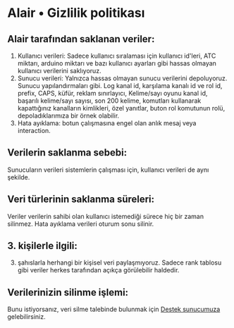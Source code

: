 # Alair • Gizlilik politikası

## Alair tarafından saklanan veriler:
1. Kullanıcı verileri: Sadece kullanıcı sıralaması için kullanıcı id'leri, ATC miktarı, arduino miktarı ve bazı kullanıcı ayarları gibi hassas olmayan kullanıcı verilerini saklıyoruz.
2. Sunucu verileri: Yalnızca hassas olmayan sunucu verilerini depoluyoruz. Sunucu yapılandırmaları gibi. Log kanal id, karşılama kanalı id ve rol id, prefix, CAPS, küfür, reklam sınırlayıcı, Kelime/sayı oyunu kanal id, başarılı kelime/sayı sayısı, son 200 kelime, komutları kullanarak kapattığınız kanalların kimlikleri, özel yanıtlar, buton rol komutunun rolü, depoladıklarımıza bir örnek olabilir.
3. Hata ayıklama: botun çalışmasına engel olan anlık mesaj veya interaction.

## Verilerin saklanma sebebi:
Sunucuların verileri sistemlerin çalışması için, kullanıcı verileri de aynı şekilde.

## Veri türlerinin saklanma süreleri:
Veriler verilerin sahibi olan kullanıcı istemediği sürece hiç bir zaman silinmez. Hata ayıklama verileri oturum sonu silinir.

## 3. kişilerle ilgili:
3. şahıslarla herhangi bir kişisel veri paylaşmıyoruz. Sadece rank tablosu gibi veriler herkes tarafından açıkça görülebilir haldedir.

## Verilerinizin silinme işlemi:
Bunu istiyorsanız, veri silme talebinde bulunmak için [Destek sunucumuza](https://discord.gg/nqQrhXb6hB) gelebilirsiniz.
